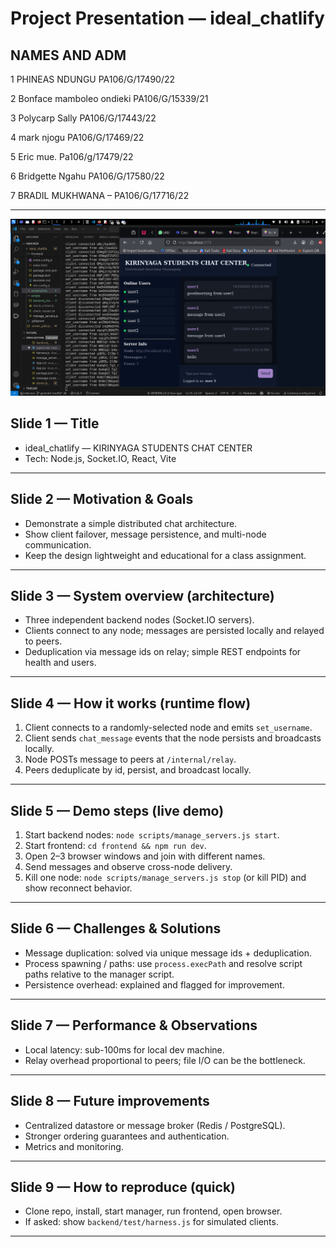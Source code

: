 # Project Presentation — ideal_chatlify

## NAMES AND ADM

1 PHINEAS NDUNGU PA106/G/17490/22

2 Bonface mamboleo ondieki  PA106/G/15339/21

3 Polycarp Sally PA106/G/17443/22

4 mark njogu PA106/G/17469/22

5 Eric mue.  Pa106/g/17479/22

6 Bridgette Ngahu PA106/G/17580/22

7 BRADIL MUKHWANA – PA106/G/17716/22

---
![alt text](screenshots/onlineusers.png)

## Slide 1 — Title

- ideal_chatlify — KIRINYAGA STUDENTS CHAT CENTER
- Tech: Node.js, Socket.IO, React, Vite

---

## Slide 2 — Motivation & Goals

- Demonstrate a simple distributed chat architecture.
- Show client failover, message persistence, and multi-node communication.
- Keep the design lightweight and educational for a class assignment.

---

## Slide 3 — System overview (architecture)

- Three independent backend nodes (Socket.IO servers).
- Clients connect to any node; messages are persisted locally and relayed to peers.
- Deduplication via message ids on relay; simple REST endpoints for health and users.

---

## Slide 4 — How it works (runtime flow)

1. Client connects to a randomly-selected node and emits `set_username`.
2. Client sends `chat_message` events that the node persists and broadcasts locally.
3. Node POSTs message to peers at `/internal/relay`.
4. Peers deduplicate by id, persist, and broadcast locally.

---

## Slide 5 — Demo steps (live demo)

1. Start backend nodes: `node scripts/manage_servers.js start`.
2. Start frontend: `cd frontend && npm run dev`.
3. Open 2–3 browser windows and join with different names.
4. Send messages and observe cross-node delivery.
5. Kill one node: `node scripts/manage_servers.js stop` (or kill PID) and show reconnect behavior.

---

## Slide 6 — Challenges & Solutions

- Message duplication: solved via unique message ids + deduplication.
- Process spawning / paths: use `process.execPath` and resolve script paths relative to the manager script.
- Persistence overhead: explained and flagged for improvement.

---

## Slide 7 — Performance & Observations

- Local latency: sub-100ms for local dev machine.
- Relay overhead proportional to peers; file I/O can be the bottleneck.

---

## Slide 8 — Future improvements

- Centralized datastore or message broker (Redis / PostgreSQL).
- Stronger ordering guarantees and authentication.
- Metrics and monitoring.

---

## Slide 9 — How to reproduce (quick)

- Clone repo, install, start manager, run frontend, open browser.
- If asked: show `backend/test/harness.js` for simulated clients.

---
